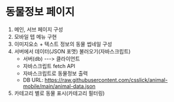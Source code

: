 # 동물정보 페이지

1. 메인, 서브 페이지 구성
2. 모바일 텝 메뉴 구현
3. 이미지요소 + 텍스트 정보의 동물 썹네일 구성
4. 서버에서 데이터(JSON 포맷) 불러오기(자바스크립트)
    - 서버(db) ---> 클라이언트
    - 자바스크립트 fetch API 
    - 자바스크립트로 동물정보 출력
    - DB URL: https://raw.githubusercontent.com/csslick/animal-mobile/main/animal-data.json
5. 카테고리 별로 동물 표시(카테고리 필터링)
